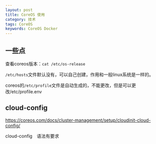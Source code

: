 ```yaml
---
layout: post
title: CoreOS 使用
category: 技术
tags: CoreOS
keywords: CoreOS Docker
---
```


## 一些点

查看coreos版本：`cat /etc/os-release`

`/etc/hosts`文件默认没有，可以自己创建，作用和一般linux系统是一样的。

coreos的`/etc/profile`文件是自动生成的，不能更改，但是可以更改/etc/profile.env

## cloud-config

https://coreos.com/docs/cluster-management/setup/cloudinit-cloud-config/

cloud-config　语法有要求